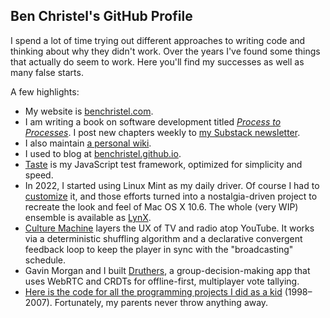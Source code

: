 ## Ben Christel's GitHub Profile
I spend a lot of time trying out different approaches to writing code and thinking about why they didn't work. Over the years I've found some things that actually do seem to work. Here you'll find my successes as well as many false starts.

A few highlights:

- My website is [benchristel.com](https://benchristel.com/).
- I am writing a book on software development titled [_Process to Processes_](https://benchristel.github.io/process-to-processes/). I post new chapters weekly to [my Substack newsletter](https://bensguide.substack.com/).
- I also maintain [a personal wiki](https://github.com/benchristel/benchristel.github.io/wiki).
- I used to blog at [benchristel.github.io](https://benchristel.github.io).
- [Taste](https://github.com/benchristel/taste) is my JavaScript test framework, optimized for simplicity and speed.
- In 2022, I started using Linux Mint as my daily driver. Of course I had to [customize](https://github.com/stars/benchristel/lists/linux) it, and those efforts turned into a nostalgia-driven project to recreate the look and feel of Mac OS X 10.6. The whole (very WIP) ensemble is available as [LynX](https://github.com/benchristel/LynX).
- [Culture Machine](https://benchristel.github.io/tv/) layers the UX of TV and radio atop YouTube. It works via a deterministic shuffling algorithm and a declarative convergent feedback loop to keep the player in sync with the "broadcasting" schedule.
- Gavin Morgan and I built [Druthers](https://druthers.app), a group-decision-making app that uses WebRTC and CRDTs for offline-first, multiplayer vote tallying.
- [Here is the code for all the programming projects I did as a kid](https://github.com/benchristel/BensVB) (1998–2007). Fortunately, my parents never throw anything away.

<!--
**benchristel/benchristel** is a ✨ _special_ ✨ repository because its `README.md` (this file) appears on your GitHub profile.

Here are some ideas to get you started:

- 🔭 I’m currently working on ...
- 🌱 I’m currently learning ...
- 👯 I’m looking to collaborate on ...
- 🤔 I’m looking for help with ...
- 💬 Ask me about ...
- 📫 How to reach me: ...
- 😄 Pronouns: ...
- ⚡ Fun fact: ...
-->
